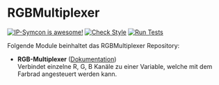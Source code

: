 # RGBMultiplexer

[![IP-Symcon is awesome!](https://img.shields.io/badge/IP--Symcon-4.2-blue.svg)](https://www.symcon.de)
[![Check Style](https://github.com/symcon/RGBMultiplexer/workflows/Check%20Style/badge.svg)](https://github.com/symcon/RGBMultiplexer/actions)
[![Run Tests](https://github.com/symcon/RGBMultiplexer/workflows/Run%20Tests/badge.svg)](https://github.com/symcon/RGBMultiplexer/actions)

Folgende Module beinhaltet das RGBMultiplexer Repository:

- __RGB-Multiplexer__ ([Dokumentation](RGBMultiplexer))  
	Verbindet einzelne R, G, B Kanäle zu einer Variable, welche mit dem Farbrad angesteuert werden kann.
